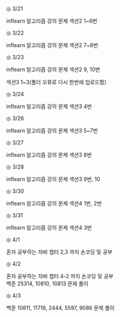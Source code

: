 ◎ 3/21

inflearn 알고리즘 강의 문제 섹션2 1~6번


◎ 3/22

inflearn 알고리즘 강의 문제 섹션2 7~8번


◎ 3/23

inflearn 알고리즘 강의 문제 섹션2 9, 10번

섹션3 1~3(폴더 오류로 다시 한번에 업로드함)


◎ 3/24

inflearn 알고리즘 강의 문제 섹션3 4번


◎ 3/26

inflearn 알고리즘 강의 문제 섹션3 5~7번


◎ 3/27

inflearn 알고리즘 강의 문제 섹션3 8번


◎ 3/28

inflearn 알고리즘 강의 문제 섹션3 9번, 10


◎ 3/30

inflearn 알고리즘 강의 문제 섹션4 1번, 2번


◎ 3/31

inflearn 알고리즘 강의 문제 섹션4 3번

◎ 4/1

혼자 공부하는 자바 챕터 2,3 까지 손코딩 및 공부

◎ 4/2

혼자 공부하는 자바 챕터 4-2 까지 손코딩 및 공부\
백준 25314, 10810, 10813 문제 풀이

◎ 4/3

백준 10811, 11718, 2444, 5597, 9086 문제 풀이
